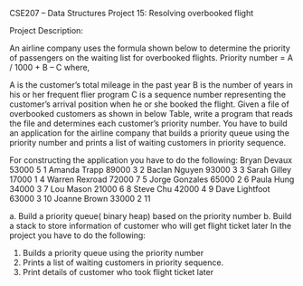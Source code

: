 CSE207 – Data Structures
Project 15: Resolving overbooked flight


 Project Description: 

An airline company uses the formula shown below to determine the priority of passengers on the waiting list for overbooked flights. Priority number = A / 1000 + B – C where,

A is the customer’s total mileage in the past year
B is the number of years in his or her frequent flier program
C is a sequence number representing the customer’s arrival position when he or she booked the flight. 
Given a file of overbooked customers as shown in below Table, write a program that reads the file and determines each customer’s priority number. You have to build an application for the airline company that builds a priority queue using the priority number and prints a list of waiting customers in priority sequence.

 
For constructing the application you have to do the following: 
Bryan Devaux    53000 5 1
Amanda Trapp    89000 3 2
Baclan Nguyen   93000 3 3
Sarah Gilley    17000 1 4
Warren Rexroad  72000 7 5
Jorge Gonzales  65000 2 6
Paula Hung      34000 3 7
Lou Mason       21000 6 8
Steve Chu       42000 4 9
Dave Lightfoot  63000 3 10
Joanne Brown    33000 2 11

a.	Build a priority queue( binary heap) based on the priority number
b.	Build a stack to store information of customer who will get flight ticket later
In the project you have to do the following: 

1.  Builds a priority queue using the priority number 
2.  Prints a list of waiting customers in priority sequence.
3.  Print details of customer who took flight ticket later



